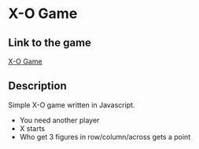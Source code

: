 # X-O Game

## Link to the game

[X-O Game](https://soiloui.github.io/XO-game/)

## Description

Simple X-O game written in Javascript.

- You need another player
- X starts
- Who get 3 figures in row/column/across gets a point
